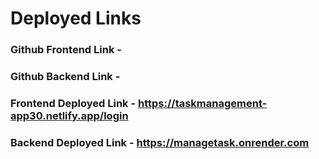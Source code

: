 # Deployed Links

### Github Frontend Link - 
### Github Backend Link - 
### Frontend Deployed Link - https://taskmanagement-app30.netlify.app/login
### Backend Deployed Link - https://managetask.onrender.com
